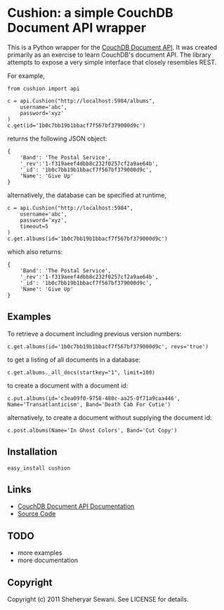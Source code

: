 # Cushion: a simple CouchDB Document API wrapper

This is a Python wrapper for the [CouchDB Document API](http://wiki.apache.org/couchdb/HTTP_Document_API). It was created primarily as an exercise to learn CouchDB's document API.  The library attempts to expose a very simple interface that closely resembles REST.

For example,

	from cushion import api

    c = api.Cushion("http://localhost:5984/albums",
		username='abc',
		password='xyz'
	)
	c.get(id='1b0c7bb19b1bbacf7f567bf379000d9c')

returns the following JSON object:

    {
		'Band': 'The Postal Service',
		'_rev':'1-f319aeef4dbb8c232f0257cf2a9ae64b',
		'_id': '1b0c7bb19b1bbacf7f567bf379000d9c',
		'Name': 'Give Up'
	}

alternatively, the database can be specified at runtime,

	c = api.Cushion("http://localhost:5984",
		username='abc',
		password='xyz',
		timeout=5
	)
	c.get.albums(id='1b0c7bb19b1bbacf7f567bf379000d9c')

which also returns:

	{
		'Band': 'The Postal Service',
		'_rev':'1-f319aeef4dbb8c232f0257cf2a9ae64b',
		'_id': '1b0c7bb19b1bbacf7f567bf379000d9c',
		'Name': 'Give Up'
	}

## Examples

To retrieve a document including previous version numbers:

	c.get.albums(id='1b0c7bb19b1bbacf7f567bf379000d9c', revs='true')

to get a listing of all documents in a database:

	c.get.albums._all_docs(startkey="1", limit=100)

to create a document with a document id:

	c.put.albums(id='c3ea09f0-9758-480c-aa25-0f71a9caa446', Name='Transatlanticism', Band='Death Cab For Cutie')

alternatively, to create a document without supplying the document id:

	c.post.albums(Name='In Ghost Colors', Band='Cut Copy')


## Installation

    easy_install cushion

## Links

* [CouchDB Document API Documentation](http://wiki.apache.org/couchdb/HTTP_Document_API)
* [Source Code](https://github.com/sheysrebellion/cushion)

## TODO

* more examples
* more documentation

## Copyright

Copyright (c) 2011 Sheheryar Sewani. See LICENSE for details.
